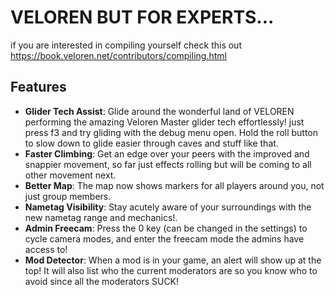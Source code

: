 # VELOREN BUT FOR EXPERTS...

if you are interested in compiling yourself check this out
https://book.veloren.net/contributors/compiling.html

## Features

- **Glider Tech Assist**: Glide around the wonderful land of VELOREN performing the amazing Veloren Master glider tech effortlessly! just press f3 and try gliding with the debug menu open. Hold the roll button to slow down to glide easier through caves and stuff like that.
- **Faster Climbing**: Get an edge over your peers with the improved and snappier movement, so far just effects rolling but will be coming to all other movement next.
- **Better Map**: The map now shows markers for all players around you, not just group members.
- **Nametag Visibility**: Stay acutely aware of your surroundings with the new nametag range and mechanics!.
- **Admin Freecam**: Press the 0 key (can be changed in the settings) to cycle camera modes, and enter the freecam mode the admins have access to!
- **Mod Detector**: When a mod is in your game, an alert will show up at the top! It will also list who the current moderators are so you know who to avoid since all the moderators SUCK!
